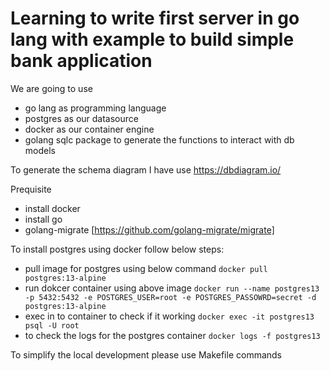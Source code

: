 # Learning to write first server in go lang with example to build simple bank application

We are going to use 
- go lang as programming language
- postgres as our datasource
- docker as our container engine
- golang sqlc package to generate the functions to interact with db models

To generate the schema diagram I have use https://dbdiagram.io/

Prequisite 
- install docker
- install go
- golang-migrate [https://github.com/golang-migrate/migrate]

To install postgres using docker follow below steps:
- pull image for postgres using below command
`docker pull postgres:13-alpine`
- run dokcer container using above image
`docker run --name postgres13 -p 5432:5432 -e POSTGRES_USER=root -e POSTGRES_PASSOWRD=secret -d postgres:13-alpine`
- exec in to container to check if it working
`docker exec -it postgres13 psql -U root`
- to check the logs for the postgres container
`docker logs -f postgres13`

To simplify the local development please use Makefile commands